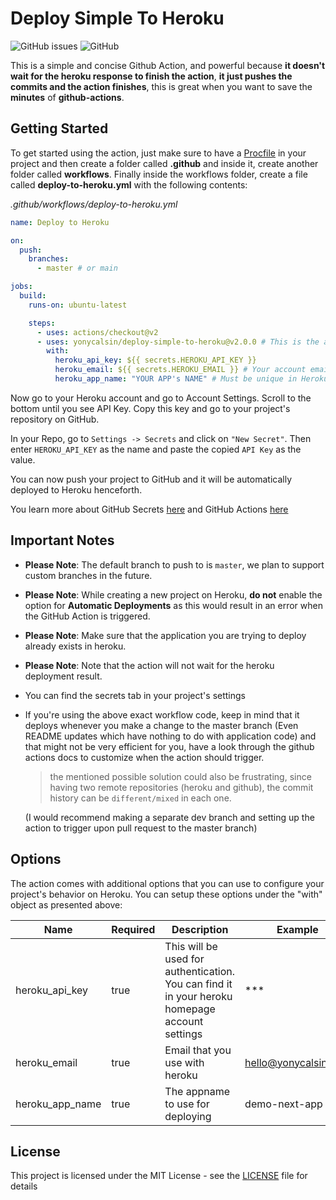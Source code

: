 # Deploy Simple To Heroku

![GitHub issues](https://img.shields.io/github/issues/yonycalsin/deploy-simple-to-heroku.svg)
![GitHub](https://img.shields.io/github/license/yonycalsin/deploy-simple-to-heroku.svg)

This is a simple and concise Github Action, and powerful because **it doesn't wait for the heroku response to finish the action**, **it just pushes the commits and the action finishes**, this is great when you want to save the **minutes** of **github-actions**.

## Getting Started

To get started using the action, just make sure to have a [Procfile](https://devcenter.heroku.com/articles/getting-started-with-nodejs#define-a-procfile) in your project and then create a folder called **.github** and inside it, create another folder called **workflows**. Finally inside the workflows folder, create a file called **deploy-to-heroku.yml** with the following contents:

_.github/workflows/deploy-to-heroku.yml_

```yaml
name: Deploy to Heroku

on:
  push:
    branches:
      - master # or main

jobs:
  build:
    runs-on: ubuntu-latest

    steps:
      - uses: actions/checkout@v2
      - uses: yonycalsin/deploy-simple-to-heroku@v2.0.0 # This is the action
        with:
          heroku_api_key: ${{ secrets.HEROKU_API_KEY }}
          heroku_email: ${{ secrets.HEROKU_EMAIL }} # Your account email
          heroku_app_name: "YOUR APP's NAME" # Must be unique in Heroku
```

Now go to your Heroku account and go to Account Settings. Scroll to the bottom until you see API Key. Copy this key and go to your project's repository on GitHub.

In your Repo, go to `Settings -> Secrets` and click on `"New Secret"`. Then enter `HEROKU_API_KEY` as the name and paste the copied `API Key` as the value.

You can now push your project to GitHub and it will be automatically deployed to Heroku henceforth.

You learn more about GitHub Secrets [here](https://docs.github.com/en/actions/configuring-and-managing-workflows/creating-and-storing-encrypted-secrets) and GitHub Actions [here](https://docs.github.com/en/actions)

## Important Notes

- **Please Note**: The default branch to push to is `master`, we plan to support custom branches in the future.
- **Please Note**: While creating a new project on Heroku, **do not** enable the option for **Automatic Deployments** as this would result in an error when the GitHub Action is triggered.
- **Please Note**: Make sure that the application you are trying to deploy already exists in heroku.
- **Please Note**: Note that the action will not wait for the heroku deployment result.
- You can find the secrets tab in your project's settings
- If you're using the above exact workflow code, keep in mind that it deploys whenever you make a change to the master branch (Even README updates which have nothing to do with application code) and that might not be very efficient for you, have a look through the github actions docs to customize when the action should trigger.

  > the mentioned possible solution could also be frustrating, since having two remote repositories (heroku and github), the commit history can be `different/mixed` in each one.

  (I would recommend making a separate dev branch and setting up the action to trigger upon pull request to the master branch)

## Options

The action comes with additional options that you can use to configure your project's behavior on Heroku. You can setup these options under the "with" object as presented above:

| Name            | Required | Description                                                                                    | Example              |
| --------------- | -------- | ---------------------------------------------------------------------------------------------- | -------------------- |
| heroku_api_key  | true     | This will be used for authentication. You can find it in your heroku homepage account settings | \*\*\*               |
| heroku_email    | true     | Email that you use with heroku                                                                 | hello@yonycalsin.com |
| heroku_app_name | true     | The appname to use for deploying                                                               | demo-next-app        |

## License

This project is licensed under the MIT License - see the [LICENSE](https://github.com/yonycalsin/deploy-simple-to-heroku/blob/master/LICENSE) file for details
